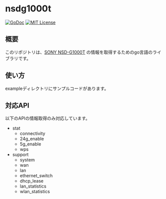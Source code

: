 # nsdg1000t

[![GoDoc](https://img.shields.io/badge/godoc-reference-blue.svg)](https://godoc.org/github.com/masa23/nsdg1000t)
[![MIT License](http://img.shields.io/badge/license-MIT-blue.svg?style=flat)](LICENSE)

## 概要
このリポジトリは、[SONY NSD-G1000T](https://www.nuro.jp/pdf/device/manual_NSD-G1000T.pdf) の情報を取得するためのgo言語のライブラリです。

## 使い方

exampleディレクトリにサンプルコードがあります。

## 対応API 
以下のAPIの情報取得のみ対応しています。

- stat
  - connectivity
  - 24g_enable
  - 5g_enable
  - wps
- support
  - system
  - wan
  - lan
  - ethernet_switch
  - dhcp_lease
  - lan_statistics
  - wlan_statistics
